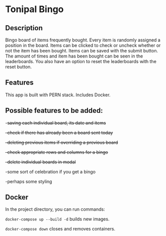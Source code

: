 # Tonipal Bingo

## Description

Bingo board of items frequently bought. Every item is randomly assigned a position
in the board. Items can be clicked to check or uncheck whether or not the item
has been bought. Items can be saved with the submit button. The amount of times
and item has been bought can be seen in the leaderboards. You also have an option
to reset the leaderboards with the reset button.

## Features

This app is built with PERN stack. Includes Docker.

## Possible features to be added:

-~~saving each individual board, its date and items~~

~~-check if there has already been a board sent today~~

~~-deleting previous items if overriding a previous board~~

~~-check appropriate rows and columns for a bingo~~

~~-delete individual boards in modal~~

-some sort of celebration if you get a bingo

-perhaps some styling

## Docker

In the project directory, you can run commands:

`docker-compose up --build -d` builds new images.

`docker-compose down` closes and removes containers.
